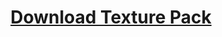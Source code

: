 <h1 style="text-align: center;"><a href="https://github.com/Thing34872/minecraft-texture-pack/raw/main/God%20Pack.zip">Download Texture Pack</a></h1>
